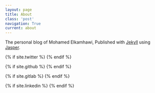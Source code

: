 ```yaml
---
layout: page
title: About
class: 'post'
navigation: True
current: about
---
```


The personal blog of Mohamed Elkamhawi, Published with
<a href="https://jekyllrb.com/" target="_blank">Jekyll</a>
using <a href="https://github.com/biomadeira/jasper" target="_blank">Jasper</a>.

<div class="social-links">
{% if site.twitter %}
  <span>
    <a href="https://twitter.com/{{ site.twitter }}" target="_blank" class="social-link">
      <i class="fa fa-twitter" aria-hidden="true"></i>
    </a>
  </span>
{% endif %}

{% if site.github %}
  <span>
    <a href="https://github.com/{{ site.github }}" target="_blank" class="social-link">
      <i class="fa fa-github" aria-hidden="true"></i>
    </a>
  </span>
{% endif %}

{% if site.gitlab %}
  <span>
    <a href="https://gitlab.com/{{ site.gitlab }}" target="_blank" class="social-link">
      <i class="fa fa-gitlab" aria-hidden="true"></i>
    </a>
  </span>
{% endif %}

{% if site.linkedin %}
  <span>
    <a href="https://www.linkedin.com/in/{{ site.linkedin }}" target="_blank" class="social-link">
      <i class="fa fa-linkedin" aria-hidden="true"></i>
    </a>
  </span>
{% endif %}
</div>